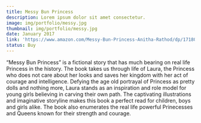 ```yaml
---
title: Messy Bun Princess
description: Lorem ipsum dolor sit amet consectetur.
image: img/portfolio/messy.jpg
thumbnail: img/portfolio/messy.jpg
date: January 2017
link: 'https://www.amazon.com/Messy-Bun-Princess-Anitha-Rathod/dp/1718071159/'
status: Buy
---
```

“Messy Bun Princess” is a fictional story that has much bearing on real life Princess in the history. The book takes us through life of Laura, the Princess who does not care about her looks and saves her kingdom with her act of courage and intelligence. Defying the age old portrayal of Princess as pretty dolls and nothing more, Laura stands as an inspiration and role model for young girls believing in carving their own path. The captivating illustrations and imaginative storyline makes this book a perfect read for children, boys and girls alike. The book also enumerates the real life powerful Prinecesses and Queens known for their strength and courage.